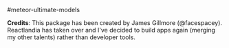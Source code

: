 #meteor-ultimate-models

**Credits**: This package has been created by James Gillmore (@facespacey). Reactlandia has taken over and I've decided to build apps again (merging my other talents) rather than developer tools. 
